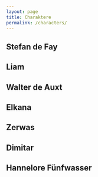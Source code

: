 ```yaml
---
layout: page
title: Charaktere
permalink: /characters/
---
```


## Stefan de Fay

## Liam

## Walter de Auxt

## Elkana

## Zerwas

## Dimitar

## Hannelore Fünfwasser
